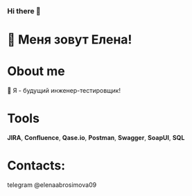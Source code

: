 ### Hi there 👋

<!--
**ElenaAbrosimova/ElenaAbrosimova** is a ✨ _special_ ✨ repository because its `README.md` (this file) appears on your GitHub profile.

Here are some ideas to get you started:

- 🔭 I’m currently working on ...
- 🌱 I’m currently learning ...
- 👯 I’m looking to collaborate on ...
- 🤔 I’m looking for help with ...
- 💬 Ask me about ...
- 📫 How to reach me: ...
- 😄 Pronouns: ...
- ⚡ Fun fact: ...
-->

# 👯 Меня зовут Елена!

# Obout me
:star2: Я - будущий инженер-тестировщик!

# Tools
**JIRA**, **Confluence**, **Qase.io**, **Postman**, **Swagger**, **SoapUI**, **SQL**

# Contacts:
telegram @elenaabrosimova09
